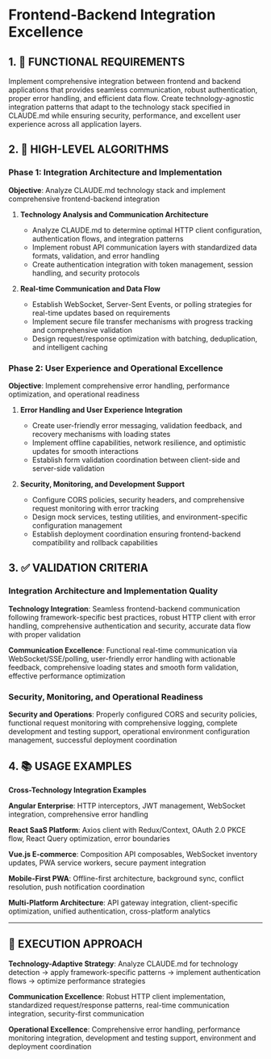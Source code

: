 # Frontend-Backend Integration Excellence

## 1. 🎯 FUNCTIONAL REQUIREMENTS

Implement comprehensive integration between frontend and backend applications that provides seamless communication, robust authentication, proper error handling, and efficient data flow. Create technology-agnostic integration patterns that adapt to the technology stack specified in CLAUDE.md while ensuring security, performance, and excellent user experience across all application layers.

## 2. 🔄 HIGH-LEVEL ALGORITHMS

### Phase 1: Integration Architecture and Implementation
**Objective**: Analyze CLAUDE.md technology stack and implement comprehensive frontend-backend integration

1. **Technology Analysis and Communication Architecture**
   - Analyze CLAUDE.md to determine optimal HTTP client configuration, authentication flows, and integration patterns
   - Implement robust API communication layers with standardized data formats, validation, and error handling
   - Create authentication integration with token management, session handling, and security protocols

2. **Real-time Communication and Data Flow**
   - Establish WebSocket, Server-Sent Events, or polling strategies for real-time updates based on requirements
   - Implement secure file transfer mechanisms with progress tracking and comprehensive validation
   - Design request/response optimization with batching, deduplication, and intelligent caching

### Phase 2: User Experience and Operational Excellence
**Objective**: Implement comprehensive error handling, performance optimization, and operational readiness

1. **Error Handling and User Experience Integration**
   - Create user-friendly error messaging, validation feedback, and recovery mechanisms with loading states
   - Implement offline capabilities, network resilience, and optimistic updates for smooth interactions
   - Establish form validation coordination between client-side and server-side validation

2. **Security, Monitoring, and Development Support**
   - Configure CORS policies, security headers, and comprehensive request monitoring with error tracking
   - Design mock services, testing utilities, and environment-specific configuration management
   - Establish deployment coordination ensuring frontend-backend compatibility and rollback capabilities

## 3. ✅ VALIDATION CRITERIA

### Integration Architecture and Implementation Quality
**Technology Integration**: Seamless frontend-backend communication following framework-specific best practices, robust HTTP client with error handling, comprehensive authentication and security, accurate data flow with proper validation

**Communication Excellence**: Functional real-time communication via WebSocket/SSE/polling, user-friendly error handling with actionable feedback, comprehensive loading states and smooth form validation, effective performance optimization

### Security, Monitoring, and Operational Readiness
**Security and Operations**: Properly configured CORS and security policies, functional request monitoring with comprehensive logging, complete development and testing support, operational environment configuration management, successful deployment coordination

## 4. 📚 USAGE EXAMPLES

**Cross-Technology Integration Examples**

**Angular Enterprise**: HTTP interceptors, JWT management, WebSocket integration, comprehensive error handling

**React SaaS Platform**: Axios client with Redux/Context, OAuth 2.0 PKCE flow, React Query optimization, error boundaries

**Vue.js E-commerce**: Composition API composables, WebSocket inventory updates, PWA service workers, secure payment integration

**Mobile-First PWA**: Offline-first architecture, background sync, conflict resolution, push notification coordination

**Multi-Platform Architecture**: API gateway integration, client-specific optimization, unified authentication, cross-platform analytics

---

## 🎯 EXECUTION APPROACH

**Technology-Adaptive Strategy**: Analyze CLAUDE.md for technology detection → apply framework-specific patterns → implement authentication flows → optimize performance strategies

**Communication Excellence**: Robust HTTP client implementation, standardized request/response patterns, real-time communication integration, security-first communication

**Operational Excellence**: Comprehensive error handling, performance monitoring integration, development and testing support, environment and deployment coordination